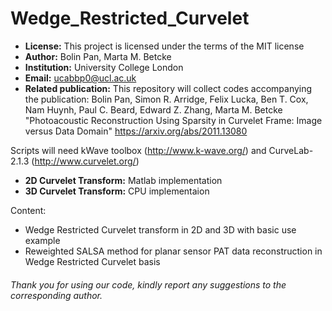 # Wedge_Restricted_Curvelet

- **License:** This project is licensed under the terms of the MIT license
- **Author:** Bolin Pan, Marta M. Betcke
- **Institution:** University College London
- **Email:** ucabbp0@ucl.ac.uk
- **Related publication:** This repository will collect codes accompanying the publication: Bolin Pan, Simon R. Arridge, Felix Lucka, Ben T. Cox, Nam Huynh, Paul C. Beard, Edward Z. Zhang, Marta M. Betcke "Photoacoustic Reconstruction Using Sparsity in Curvelet Frame: Image versus Data Domain" https://arxiv.org/abs/2011.13080

Scripts will need kWave toolbox (http://www.k-wave.org/) and CurveLab-2.1.3 (http://www.curvelet.org/)
- **2D Curvelet Transform:** Matlab implementation
- **3D Curvelet Transform:** CPU implementaion

Content:
- Wedge Restricted Curvelet transform in 2D and 3D with basic use example
- Reweighted SALSA method for planar sensor PAT data reconstruction in Wedge Restricted Curvelet basis

###### Thank you for using our code, kindly report any suggestions to the corresponding author.
